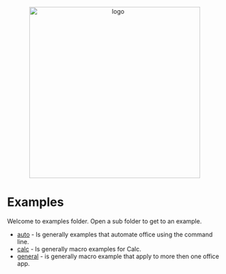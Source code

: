 <p align="center">
<img src="https://user-images.githubusercontent.com/4193389/180623174-61cab818-d4df-44ad-867d-9efd8d5610ab.svg" width="400" alt="logo"/>
</p>

# Examples

Welcome to examples folder. Open a sub folder to get to an example.

- [auto](./auto/) - Is generally examples that automate office using the command line.
- [calc](./calc/) - Is generally macro examples for Calc.
- [general](./general/) - is generally macro example that apply to more then one office app.
